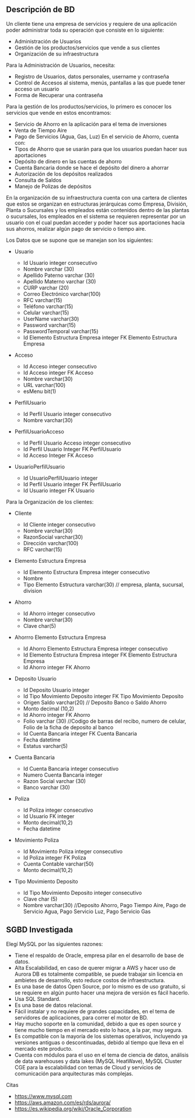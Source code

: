 ## Descripción de BD
Un cliente tiene una empresa de servicios y requiere de una aplicación poder administrar toda su operación que consiste en lo siguiente:
* Administración de Usuarios
* Gestión de los productos/servicios que vende a sus clientes
* Organización de su infraestructura

Para la Administración de Usuarios, necesita:
* Registro de Usuarios, datos personales, username y contraseña
* Control de Accesos al sistema, menús, pantallas a las que puede tener acceso un usuario
* Forma de Recuperar una contraseña

Para la gestión de los productos/servicios, lo primero es conocer los servicios que vende en estos encontramos:
- Servicio de Ahorro en la aplicación para el tema de inversiones
- Venta de Tiempo Aire
- Pago de Servicios (Agua, Gas, Luz)
En el servicio de Ahorro, cuenta con:
- Tipos de Ahorro que se usarán para que los usuarios puedan hacer sus aportaciones
- Depósito de dinero en las cuentas de ahorro
- Cuenta Bancaria donde se hace el depósito del dinero a ahorrar
- Autorización de los depósitos realizados
- Consulta de Saldos
- Manejo de Polizas de depósitos

En la organización de su infraestructura cuenta con una cartera de clientes que estos se organizan en estructuras jerárquicas como Empresa, División, Planta o Sucursales y los empleados están contenidos dentro de las plantas o sucursales, los empleados en el sistema se requieren representar por un usuario con el cual puedan acceder y poder hacer sus aportaciones hacia sus ahorros, realizar algún pago de servicio o tiempo aire.

Los Datos que se supone que se manejan son los siguientes:
- Usuario
    - Id Usuario integer consecutivo
    - Nombre varchar (30)
    - Apellido Paterno varchar (30)
    - Apellido Materno varchar (30)
    - CURP varchar (20)
    - Correo Electrónico varchar(100)
    - RFC varchar(15)
    - Teléfono varchar(15)
    - Celular varchar(15)
    - UserName varchar(30)
    - Password varchar(15)
    - PasswordTemporal varchar(15)
    - Id Elemento Estructura Empresa integer FK Elemento Estructura Empresa
- Acceso
    - Id Acceso integer consecutivo
    - Id Acceso integer FK Acceso
    - Nombre varchar(30)
    - URL varchar(100)
    - esMenu bit(1)

- PerfilUsuario
    - Id Perfil Usuario integer consecutivo
    - Nombre varchar(30)

- PerfilUsuarioAcceso
    - Id Perfil Usuario Acceso integer consecutivo
    - Id Perfil Usuario Integer FK PerfilUsuario
    - Id Acceso Integer FK Acceso

- UsuarioPerfilUsuario
    - Id UsuarioPerfilUsuario integer
    - Id Perfil Usuario integer FK PerfilUsuario
    - Id Usuario integer FK Usuario

Para la Organización de los clientes:
- Cliente
    - Id Cliente integer consecutivo
    - Nombre varchar(30)
    - RazonSocial varchar(30)
    - Dirección varchar(100)
    - RFC varchar(15)

- Elemento Estructura Empresa
    - Id Elemento Estructura Empresa integer consecutivo
    - Nombre
    - Tipo Elemento Estructura varchar(30) // empresa, planta, sucursal, division

- Ahorro
    - Id Ahorro integer consecutivo
    - Nombre varchar(30)
    - Clave char(5)

- Ahorrro Elemento Estructura Empresa    
    - Id Ahorro Elemento Estructura Empresa integer consecutivo
    - Id Elemento Estructura Empresa integer FK Elemento Estructura Empresa
    - Id Ahorro integer FK Ahorro

- Deposito Usuario
    - Id Deposito Usuario integer 
    - Id Tipo Movimiento Deposito integer FK Tipo Movimiento Deposito
    - Origen Saldo varchar(20) // Deposito Banco o Saldo Ahorro
    - Monto decimal (10,2)
    - Id Ahorro integer FK Ahorro
    - Folio varchar (30) //Codigo de barras del recibo, numero de celular, Folio de la ficha de deposito al banco
    - Id Cuenta Bancaria integer FK Cuenta Bancaria
    - Fecha datetime
    - Estatus varchar(5)

- Cuenta Bancaria
    - Id Cuenta Bancaria integer consecutivo
    - Numero Cuenta Bancaria integer
    - Razon Social varchar (30)
    - Banco varchar (30)

- Poliza
    - Id Poliza integer consecutivo
    - Id Usuario FK integer
    - Monto decimal(10,2)
    - Fecha datetime

- Movimiento Poliza
    - Id Movimiento Poliza integer consecutivo
    - Id Poliza integer FK Poliza
    - Cuenta Contable varchar(50)
    - Monto decimal(10,2)

- Tipo Movimiento Deposito
    - Id Tipo Movimiento Deposito integer consecutivo
    - Clave char (5)
    - Nombre varchar(30) //Deposito Ahorro, Pago Tiempo Aire, Pago de Servicio Agua, Pago Servicio Luz, Pago Servicio Gas



## SGBD Investigada
Elegí MySQL por las siguientes razones:

- Tiene el respaldo de Oracle, empresa pilar en el desarrollo de base de datos.
- Alta Escalabilidad, en caso de querer migrar a AWS y hacer uso de Aurora DB es totalmente compatible, se puede trabajar sin licencia en ambietes de desarrollo, esto reduce costos de infraestructura.
- Es una base de datos Open Source, por lo mismo es de uso gratuito, si se requiere en algún punto hacer una mejora de versión es fácil hacerlo.
- Usa SQL Standard.
- Es una base de datos relacional.
- Fácil instalar y no requiere de grandes capacidades, en el tema de servidores de aplicaciones, para correr el motor de BD.
- Hay mucho soporte en la comunidad, debido a que es open source y tiene mucho tiempo en el mercado esto lo hace, a la par, muy segura.
- Es compatible con la mayoría de los sistemas operativos, incluyendo ya versiones antiguas o descontinuadas, debido al tiempo que lleva en el mercado este producto.
- Cuenta con módulos para el uso en el tema de ciencia de datos, análisis de data warehouses y data lakes (MySQL HeatWave), MySQL Cluster CGE para la escalabilidad con temas de Cloud y servicios de comunicación para arquitecturas más complejas.

Citas
- https://www.mysql.com
- https://aws.amazon.com/es/rds/aurora/
- https://es.wikipedia.org/wiki/Oracle_Corporation
